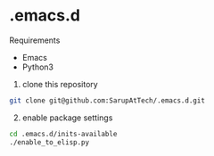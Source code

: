 # .emacs.d

Requirements

- Emacs
- Python3


1. clone this repository

```sh
git clone git@github.com:SarupAtTech/.emacs.d.git
```

2. enable package settings

```sh
cd .emacs.d/inits-available
./enable_to_elisp.py
```
